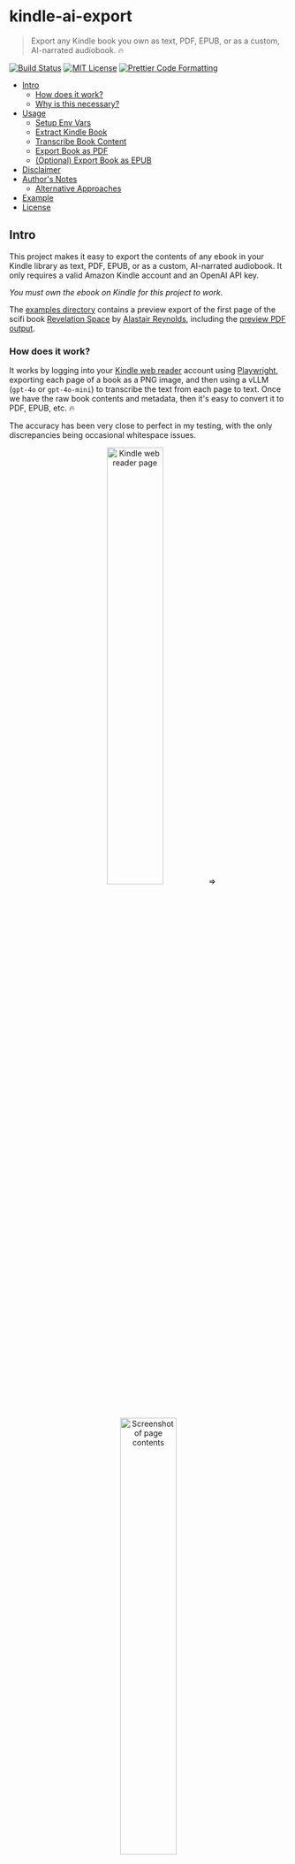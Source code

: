 # kindle-ai-export <!-- omit from toc -->

> Export any Kindle book you own as text, PDF, EPUB, or as a custom, AI-narrated audiobook. 🔥

<p>
  <a href="https://github.com/transitive-bullshit/kindle-ai-export/actions/workflows/main.yml"><img alt="Build Status" src="https://github.com/transitive-bullshit/kindle-ai-export/actions/workflows/main.yml/badge.svg" /></a>
  <a href="https://github.com/transitive-bullshit/kindle-ai-export/blob/main/license"><img alt="MIT License" src="https://img.shields.io/badge/license-MIT-blue" /></a>
  <a href="https://prettier.io"><img alt="Prettier Code Formatting" src="https://img.shields.io/badge/code_style-prettier-brightgreen.svg" /></a>
</p>

- [Intro](#intro)
  - [How does it work?](#how-does-it-work)
  - [Why is this necessary?](#why-is-this-necessary)
- [Usage](#usage)
  - [Setup Env Vars](#setup-env-vars)
  - [Extract Kindle Book](#extract-kindle-book)
  - [Transcribe Book Content](#transcribe-book-content)
  - [Export Book as PDF](#export-book-as-pdf)
  - [(Optional) Export Book as EPUB](#optional-export-book-as-epub)
- [Disclaimer](#disclaimer)
- [Author's Notes](#authors-notes)
  - [Alternative Approaches](#alternative-approaches)
- [Example](#example)
- [License](#license)

## Intro

This project makes it easy to export the contents of any ebook in your Kindle library as text, PDF, EPUB, or as a custom, AI-narrated audiobook. It only requires a valid Amazon Kindle account and an OpenAI API key.

_You must own the ebook on Kindle for this project to work._

The [examples directory](./examples/B0819W19WD) contains a preview export of the first page of the scifi book [Revelation Space](https://www.amazon.com/gp/product/B0819W19WD?ref_=dbs_m_mng_rwt_calw_tkin_0&storeType=ebooks) by [Alastair Reynolds](https://www.goodreads.com/author/show/51204.Alastair_Reynolds), including the [preview PDF output](./examples/B0819W19WD/book-preview.pdf).

### How does it work?

It works by logging into your [Kindle web reader](https://read.amazon.com) account using [Playwright](https://playwright.dev), exporting each page of a book as a PNG image, and then using a vLLM (`gpt-4o` or `gpt-4o-mini`) to transcribe the text from each page to text. Once we have the raw book contents and metadata, then it's easy to convert it to PDF, EPUB, etc. 🔥

The accuracy has been very close to perfect in my testing, with the only discrepancies being occasional whitespace issues.

<p align="center">
  <img alt="Kindle web reader page" src="./examples/B0819W19WD/kindle-reader-page-example.png" width="45%">
&nbsp; &nbsp; ⇒ &nbsp; &nbsp;
  <img alt="Screenshot of page contents" src="./examples/B0819W19WD/pages/0000-0001.png" width="45%">
</p>

> [!NOTE] > _(Exporting audio books with AI-generated voice narration is coming soon! Please star the repo if you're interested in this feature.)_

### Why is this necessary?

**Kindle uses a [custom AZW3 format](https://en.wikipedia.org/wiki/Kindle_File_Format) which includes heavy DRM**, making it very difficult to access the contents of ebooks that you own. It is possible to [strip the DRM using existing tools](#alternative-approaches), but it's a pain in the ass, is very difficult to automate, and the "best" solution is expensive and not open source.

This project changes that.

_Why?_ Because I LOVE reading science fiction and my library lives on Kindle, but none of the content is _hackable_. The official Kindle apps are lagging behind in their AI features, so my goal with this project was to make it easy to build AI-powered experiments on top of my own Kindle library. In order to do that, I first needed a reliable way to export the contents of my Kindle books in a reasonable format.

I also created an [OSS TypeScript client for the unofficial Kindle API](https://github.com/transitive-bullshit/kindle-api), but I ended up only using some of the types and utils since Playwright + vLLMs allowed me to completely bypass their unofficial API and DRM. It also should be a lot less error-prone than using their unofficial API.

## Usage

Make sure you have `node >= 18` and [pnpm](https://pnpm.io) installed.

1. Clone this repo
2. Run `pnpm install`
3. Set up environment variables ([details](#setup-env-vars))
4. Run `src/extract-kindle-book.ts` ([details](#extract-kindle-book))
5. Run `src/transcribe-book-contents.ts` ([details](#transcribe-book-content))
6. Run `src/export-book-pdf.ts` ([details](#export-book-as-pdf))

### Setup Env Vars

Set up these environment variables in a local `.env`:

```sh
AMAZON_EMAIL=
AMAZON_PASSWORD=
ASIN=

OPENAI_API_KEY=
```

You can find your book's [ASIN](https://en.wikipedia.org/wiki/Amazon_Standard_Identification_Number) (Amazon ID) by visiting [read.amazon.com](https://read.amazon.com) and clicking on the book you want to export. The resulting URL will look like `https://read.amazon.com/?asin=B0819W19WD&ref_=kwl_kr_iv_rec_2`, with `B0819W19WD` being the ASIN in this case.

### Extract Kindle Book

Run `npx tsx src/extract-kindle-book.ts`

- **This takes a few minutes to run.**
- This logs into your [Amazon Kindle web reader](https://read.amazon.com) using headless Chrome ([Playwright](https://playwright.dev)). It can be pretty fun to watch it run, though, so feel free to tweak the script to use `headless: false` if you want to understand what it's doing or debug things.
- If your account requires 2FA, the terminal will request a code from you before proceeding.
- It uses a persistent browser session, so you should only have to auth once.
- Once logged in, it navigates to the web reader page for a specific book (`https://read.amazon.com/?asin=${ASIN}`).
- Then it changes the reader settings to use a single column and a sans-serif font.
- Then it extracts the book's table of contents.
- Then it goes through each page of the book's main contents and saves a PNG screenshot of the rendered content to `out/${asin}/pages/${index}-${page}.png`.
- Lastly, it resets the reader to the original position so your reading progress isn't affected.
- It also records some JSON metadata with the TOC, book title, author, product image, etc to `out/${asin}/metadata.json`.

> [!NOTE]
> I'm pretty sure Kindle's web reader uses WebGL at least in part to render the page contents, because the content pages failed to generate when running this on a VM ([Browserbase](https://www.browserbase.com)). So if you're getting blank or invalid page screenshots, that may be the reason.

### Transcribe Book Content

Run `npx tsx src/transcribe-book-content.ts`

- **This takes a few minutes to run.**
- This takes each of the page screenshots and runs them through a vLLM (`gpt-4o` or `gpt-4o-mini`) to extract the raw text content from each page of the book.
- It then stitches these text chunks together, taking into account chapter boundaries.
- The result is stored as JSON to `out/${asin}/content.json`.

### Export Book as PDF

Run `npx tsx src/export-book-pdf.ts` to export your book as a PDF.

- This should run almost instantly.
- It uses [PDFKit](https://github.com/foliojs/pdfkit) under the hood.
- It includes a valid table of contents for easy navigation.
- The result is stored to `out/${asin}/book.pdf`.

### (Optional) Export Book as EPUB

If you want, you can use [Calibre](https://calibre-ebook.com) to convert your book's PDF to the EPUB ebook format. On a Mac, you can install `calibre` using Homebrew (`brew install --cask calibre`).

```sh
# replace B0819W19WD with your book's ASIN
ebook-convert out/B0819W19WD/book.pdf out/B0819W19WD/book.epub --enable-heuristics
```

_([ebook-convert docs](https://manual.calibre-ebook.com/generated/en/ebook-convert.html))_

## Disclaimer

**This project is intended purely for personal and educational use only**. It is not endorsed or supported by Amazon / Kindle. By using this project, you agree to not hold the author or contributors responsible for any consequences resulting from its usage.

## Author's Notes

This project will only work on Kindle books which you have access to in your personal library. **Please do not share the resulting exports publicly** – _we need to make sure that our authors and artists get paid fairly for their work_!

With that being said, I also feel strongly that we should individually be able to use content that we own in whatever format best suits our personal needs, especially if that involves building cool, open source experiments for LLM-powered book augmentation, realtime narration, and other unique AI-powered UX ideas.

I expect that Amazon Kindle will eventually get around to supporting some modern LLM-based features at some point in the future, but [ain't nobody got time to wait around for that](https://youtu.be/waEC-8GFTP4?t=25).

### Alternative Approaches

If you want to explore other ways of exporting your personal ebooks from Kindle, [this article](https://www.digitaltrends.com/mobile/how-to-convert-kindle-to-pdf/) gives a great breakdown of the options available, including [Calibre](https://calibre-ebook.com) (FOSS) and [Epubor Ultimate](https://www.epubor.com/ultimate.html) (paid). Trying to use the most popular [free online converter](https://cloudconvert.com/azw3-to-pdf) will throw a DRM error.

Compared with these approaches, the approach used by this project is much easier to automate. It also retains metadata about Kindle's original sync positions which is very useful for cases where you'd like to interoperate with Kindle. E.g., be able to jump from reading a Kindle book to listening to an AI-generated narration on a walk and then jumping back to reading the Kindle book and having the sync positions "just work".

The main downside is that it's possible for some transcription errors to occur during the `image ⇒ text` step - which uses a multimodal LLM and is not 100% deterministic. In my testing, I've been remarkably surprised with how accurate the results are, but there are occasional issues mostly with differentiating whitespace between paragraphs versus soft section breaks. Note that both Calibre and Epubor also use heuristics to deal with things like spacing and dashes used by wordwrap, so the fidelity of the conversions will not be 100% one-to-one with the original Kindle version in any case.

The other downside is that the **LLM costs add up to a few dollars per book using `gpt-4o`** or **around 30 cents per book using `gpt-4o-mini`**. With LLM costs constantly decreasing and local vLLMs, this cost per book should be free or almost free soon. The screenshots are also really good quality with no extra content, so you could swap any other OCR solution for the vLLM-based `image ⇒ text` quite easily.

## Example

Here's an [example](./examples/B0819W19WD) using the first page of the scifi book [Revelation Space](https://www.amazon.com/gp/product/B0819W19WD?ref_=dbs_m_mng_rwt_calw_tkin_0&storeType=ebooks) by [Alastair Reynolds](https://www.goodreads.com/author/show/51204.Alastair_Reynolds):

<table>
<tbody>
  <tr>
    <td align="center">
      <img src="./examples/B0819W19WD/pages/0000-0001.png" alt="First page of Revelation Space by Alastair Reynolds" width="640">
    </td>
  </tr>
  </tbody>
</table>

This image gets converted to the following text using a vLLM:

```md
**Mantell Sector, North Nekhebet, Resurgam, Delta Pavonis system, 2551**

There was a razorstorm coming in.

Sylveste stood on the edge of the excavation and wondered if any of his labours would survive the night. The archaeological dig was an array of deep square shafts separated by baulks of sheer-sided soil: the classical Wheeler box-grid. The shafts went down tens of metres, walled by transparent cofferdams spun from hyperdiamond. A million years of stratified geological history pressed against the sheets. But it would take only one good dustfall—one good razorstorm—to fill the shafts almost to the surface.

“Confirmation, sir,” said one of his team, emerging from the crouched form of the first crawler. The man’s voice was muffled behind his breather mask. “Cuvier’s just issued a severe weather advisory for the whole North
```

We do this for every page of the book (accounting for chapters, metadata, and special cases), and then we can easily export the result.

The [examples folder](./examples/B0819W19WD) contains a **PREVIEW** of the first page of [Revelation Space](https://www.amazon.com/gp/product/B0819W19WD?ref_=dbs_m_mng_rwt_calw_tkin_0&storeType=ebooks) by [Alastair Reynolds](https://www.goodreads.com/author/show/51204.Alastair_Reynolds). (It only contains the first page because I wanted to respect the author's copyright, but this should be enough for you to get a feel for what the output looks like).

- [preview PDF output](./examples/B0819W19WD/book-preview.pdf)
- [preview EPUB output](./examples/B0819W19WD/book-preview.epub)

## License

MIT © [Travis Fischer](https://x.com/transitive_bs)

If you found this project interesting, [consider following me on Twitter](https://x.com/transitive_bs).
